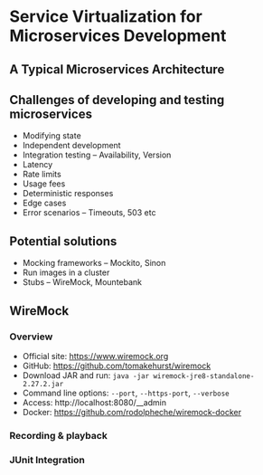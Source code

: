 # Service Virtualization for Microservices Development

## A Typical Microservices Architecture 

## Challenges of developing and testing microservices 
  * Modifying state 
  * Independent development
  * Integration testing – Availability, Version 
  * Latency 
  * Rate limits 
  * Usage fees 
  * Deterministic responses 
  * Edge cases 
  * Error scenarios – Timeouts, 503 etc 

## Potential solutions 
  * Mocking frameworks – Mockito, Sinon 
  * Run images in a cluster 
  * Stubs – WireMock, Mountebank 

## WireMock 

### Overview 
  * Official site: https://www.wiremock.org
  * GitHub: https://github.com/tomakehurst/wiremock
  * Download JAR and run: `java -jar wiremock-jre8-standalone-2.27.2.jar`
  * Command line options: `--port`, `--https-port`, `--verbose`
  * Access: http://localhost:8080/__admin
  * Docker: https://github.com/rodolpheche/wiremock-docker

### Recording & playback 

 

### JUnit Integration 